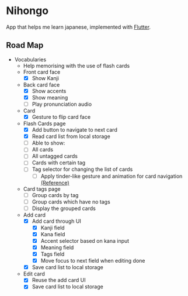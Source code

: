 # Nihongo

App that helps me learn japanese, implemented with [Flutter](https://flutter.dev).


## Road Map

- Vocabularies
	* Help memorising with the use of flash cards
	* Front card face
		- [x] Show Kanji
	* Back card face
		- [x] Show accents
		- [x] Show meaning
		- [ ] Play pronunciation audio
	- Card
		- [x] Gesture to flip card face
	* Flash Cards page
		- [x] Add button to navigate to next card
		- [x] Read card list from local storage
		- [ ] Able to show:
      - [ ] All cards
      - [ ] All untagged cards
      - [ ] Cards with certain tag
      - [ ] Tag selector for changing the list of cards
		- [ ] Apply tinder-like gesture and animation for card navigation [(Reference)](https://pub.dev/packages/flutter_tindercard) 
	* Card tags page
		- [ ] Group cards by tag
		- [ ] Group cards which have no tags
		- [ ] Display the grouped cards
	* Add card
		- [x] Add card through UI
			- [x] Kanji field
			- [x] Kana field
			- [x] Accent selector based on kana input
			- [x] Meaning field 
			- [x] Tags field 
			- [x] Move focus to next field when editing done
		- [x] Save card list to local storage
	* Edit card
		- [x] Reuse the add card UI
		- [x] Save card list to local storage
